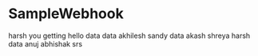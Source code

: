 # SampleWebhook
harsh
you
getting
hello
data
data
akhilesh
sandy
data
akash
shreya
harsh
data
anuj
abhishak
srs
